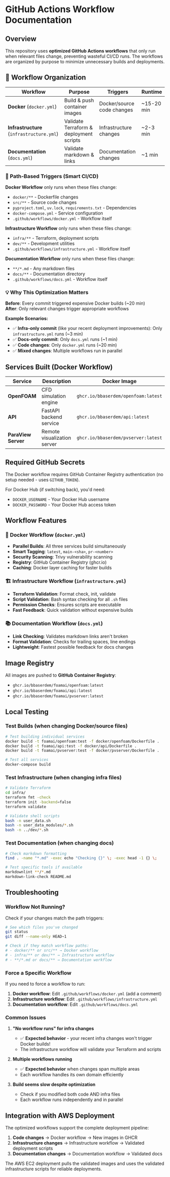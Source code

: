 # GitHub Actions Workflow Documentation

## Overview

This repository uses **optimized GitHub Actions workflows** that only run when relevant files change, preventing wasteful CI/CD runs. The workflows are organized by purpose to minimize unnecessary builds and deployments.

## 🚀 Workflow Organization

| Workflow | Purpose | Triggers | Runtime |
|----------|---------|----------|---------|
| **Docker** (`docker.yml`) | Build & push container images | Docker/source code changes | ~15-20 min |
| **Infrastructure** (`infrastructure.yml`) | Validate Terraform & deployment scripts | Infrastructure changes | ~2-3 min |
| **Documentation** (`docs.yml`) | Validate markdown & links | Documentation changes | ~1 min |

### 🎯 Path-Based Triggers (Smart CI/CD)

**Docker Workflow** only runs when these files change:
- `docker/**` - Dockerfile changes
- `src/**` - Source code changes  
- `pyproject.toml`, `uv.lock`, `requirements.txt` - Dependencies
- `docker-compose.yml` - Service configuration
- `.github/workflows/docker.yml` - Workflow itself

**Infrastructure Workflow** only runs when these files change:
- `infra/**` - Terraform, deployment scripts
- `dev/**` - Development utilities
- `.github/workflows/infrastructure.yml` - Workflow itself

**Documentation Workflow** only runs when these files change:
- `**/*.md` - Any markdown files
- `docs/**` - Documentation directory
- `.github/workflows/docs.yml` - Workflow itself

### 💡 Why This Optimization Matters

**Before**: Every commit triggered expensive Docker builds (~20 min)  
**After**: Only relevant changes trigger appropriate workflows

**Example Scenarios:**
- ✅ **Infra-only commit** (like your recent deployment improvements): Only `infrastructure.yml` runs (~3 min)
- ✅ **Docs-only commit**: Only `docs.yml` runs (~1 min)  
- ✅ **Code changes**: Only `docker.yml` runs (~20 min)
- ✅ **Mixed changes**: Multiple workflows run in parallel

## Services Built (Docker Workflow)

| Service | Description | Docker Image |
|---------|-------------|--------------|
| **OpenFOAM** | CFD simulation engine | `ghcr.io/bbaserdem/openfoam:latest` |
| **API** | FastAPI backend service | `ghcr.io/bbaserdem/api:latest` |
| **ParaView Server** | Remote visualization server | `ghcr.io/bbaserdem/pvserver:latest` |

## Required GitHub Secrets

The Docker workflow requires GitHub Container Registry authentication (no setup needed - uses `GITHUB_TOKEN`).

For Docker Hub (if switching back), you'd need:
- `DOCKER_USERNAME` - Your Docker Hub username
- `DOCKER_PASSWORD` - Your Docker Hub access token

## Workflow Features

### 🚀 **Docker Workflow (`docker.yml`)**
- **Parallel Builds**: All three services build simultaneously
- **Smart Tagging**: `latest`, `main-<sha>`, `pr-<number>`
- **Security Scanning**: Trivy vulnerability scanning
- **Registry**: GitHub Container Registry (ghcr.io)
- **Caching**: Docker layer caching for faster builds

### 🏗️ **Infrastructure Workflow (`infrastructure.yml`)**
- **Terraform Validation**: Format check, init, validate
- **Script Validation**: Bash syntax checking for all `.sh` files
- **Permission Checks**: Ensures scripts are executable
- **Fast Feedback**: Quick validation without expensive builds

### 📚 **Documentation Workflow (`docs.yml`)**
- **Link Checking**: Validates markdown links aren't broken
- **Format Validation**: Checks for trailing spaces, line endings
- **Lightweight**: Fastest possible feedback for docs changes

## Image Registry

All images are pushed to **GitHub Container Registry**:
- `ghcr.io/bbaserdem/foamai/openfoam:latest`
- `ghcr.io/bbaserdem/foamai/api:latest`
- `ghcr.io/bbaserdem/foamai/pvserver:latest`

## Local Testing

### Test Builds (when changing Docker/source files)
```bash
# Test building individual services
docker build -t foamai/openfoam:test -f docker/openfoam/Dockerfile .
docker build -t foamai/api:test -f docker/api/Dockerfile .
docker build -t foamai/pvserver:test -f docker/pvserver/Dockerfile .

# Test all services
docker-compose build
```

### Test Infrastructure (when changing infra files)
```bash
# Validate Terraform
cd infra/
terraform fmt -check
terraform init -backend=false
terraform validate

# Validate shell scripts
bash -n user_data.sh
bash -n user_data_modules/*.sh
bash -n ../dev/*.sh
```

### Test Documentation (when changing docs)
```bash
# Check markdown formatting
find . -name "*.md" -exec echo "Checking {}" \; -exec head -1 {} \;

# Test specific tools if available
markdownlint **/*.md
markdown-link-check README.md
```

## Troubleshooting

### Workflow Not Running?

Check if your changes match the path triggers:

```bash
# See which files you've changed
git status
git diff --name-only HEAD~1

# Check if they match workflow paths:
# - docker/** or src/** → Docker workflow
# - infra/** or dev/** → Infrastructure workflow  
# - **/*.md or docs/** → Documentation workflow
```

### Force a Specific Workflow

If you need to force a workflow to run:

1. **Docker workflow**: Edit `.github/workflows/docker.yml` (add a comment)
2. **Infrastructure workflow**: Edit `.github/workflows/infrastructure.yml` 
3. **Documentation workflow**: Edit `.github/workflows/docs.yml`

### Common Issues

1. **"No workflow runs" for infra changes**
   - ✅ **Expected behavior** - your recent infra changes won't trigger Docker builds!
   - The infrastructure workflow will validate your Terraform and scripts

2. **Multiple workflows running**
   - ✅ **Expected behavior** when changes span multiple areas
   - Each workflow handles its own domain efficiently

3. **Build seems slow despite optimization**
   - Check if you modified both code AND infra files
   - Each workflow runs independently and in parallel

## Integration with AWS Deployment

The optimized workflows support the complete deployment pipeline:

1. **Code changes** → Docker workflow → New images in GHCR
2. **Infrastructure changes** → Infrastructure workflow → Validated deployment scripts  
3. **Documentation changes** → Documentation workflow → Validated docs

The AWS EC2 deployment pulls the validated images and uses the validated infrastructure scripts for reliable deployments. 